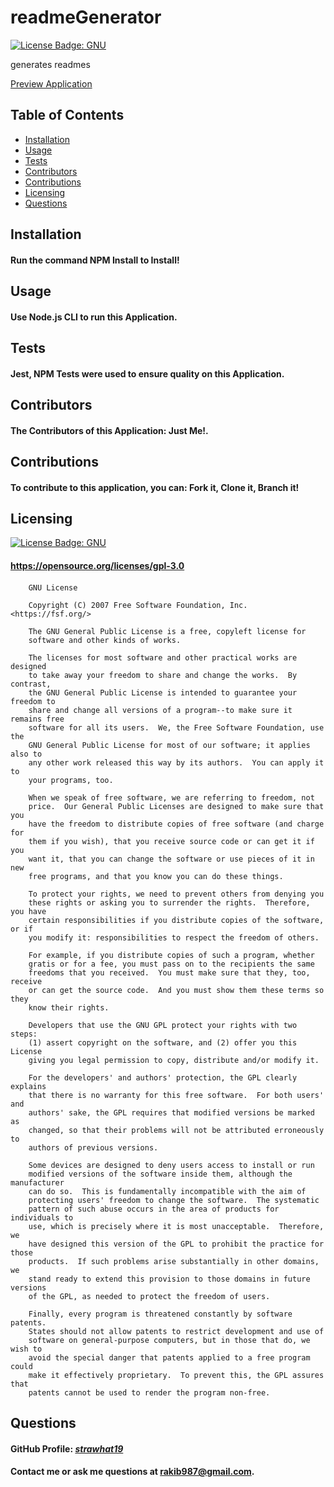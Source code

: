 
  # readmeGenerator

  [![License Badge: GNU](https://img.shields.io/badge/License-GNU-blue.svg)](https://opensource.org/licenses/gpl-3.0)

  generates readmes

  [Preview Application](https://camo.githubusercontent.com/88ee62b4935b91debb711fde24395ea45086927a20a65c2aa242bc2f9daa6c6b/68747470733a2f2f696d672e736869656c64732e696f2f62616467652f4c6963656e73652d4150414348452d626c75652e737667)

  ## Table of Contents  
  * [Installation](#installation)  
  * [Usage](#usage) 
  * [Tests](#tests)
  * [Contributors](#contributors)
  * [Contributions](#contributions)
  * [Licensing](#licensing)
  * [Questions](#questions)

  ## Installation
  #### Run the command NPM Install to Install!
  
  ## Usage
  #### Use Node.js CLI to run this Application.
  
  ## Tests
  #### Jest, NPM Tests were used to ensure quality on this Application.

  ## Contributors
  #### The Contributors of this Application: Just Me!.

  ## Contributions
  #### To contribute to this application, you can: Fork it, Clone it, Branch it!

  ## Licensing
  [![License Badge: GNU](https://img.shields.io/badge/License-GNU-blue.svg)](https://opensource.org/licenses/gpl-3.0)
  #### https://opensource.org/licenses/gpl-3.0
  #### 
        GNU License
        
        Copyright (C) 2007 Free Software Foundation, Inc. <https://fsf.org/>

        The GNU General Public License is a free, copyleft license for
        software and other kinds of works.

        The licenses for most software and other practical works are designed
        to take away your freedom to share and change the works.  By contrast,
        the GNU General Public License is intended to guarantee your freedom to
        share and change all versions of a program--to make sure it remains free
        software for all its users.  We, the Free Software Foundation, use the
        GNU General Public License for most of our software; it applies also to
        any other work released this way by its authors.  You can apply it to
        your programs, too.

        When we speak of free software, we are referring to freedom, not
        price.  Our General Public Licenses are designed to make sure that you
        have the freedom to distribute copies of free software (and charge for
        them if you wish), that you receive source code or can get it if you
        want it, that you can change the software or use pieces of it in new
        free programs, and that you know you can do these things.

        To protect your rights, we need to prevent others from denying you
        these rights or asking you to surrender the rights.  Therefore, you have
        certain responsibilities if you distribute copies of the software, or if
        you modify it: responsibilities to respect the freedom of others.

        For example, if you distribute copies of such a program, whether
        gratis or for a fee, you must pass on to the recipients the same
        freedoms that you received.  You must make sure that they, too, receive
        or can get the source code.  And you must show them these terms so they
        know their rights.

        Developers that use the GNU GPL protect your rights with two steps:
        (1) assert copyright on the software, and (2) offer you this License
        giving you legal permission to copy, distribute and/or modify it.

        For the developers' and authors' protection, the GPL clearly explains
        that there is no warranty for this free software.  For both users' and
        authors' sake, the GPL requires that modified versions be marked as
        changed, so that their problems will not be attributed erroneously to
        authors of previous versions.

        Some devices are designed to deny users access to install or run
        modified versions of the software inside them, although the manufacturer
        can do so.  This is fundamentally incompatible with the aim of
        protecting users' freedom to change the software.  The systematic
        pattern of such abuse occurs in the area of products for individuals to
        use, which is precisely where it is most unacceptable.  Therefore, we
        have designed this version of the GPL to prohibit the practice for those
        products.  If such problems arise substantially in other domains, we
        stand ready to extend this provision to those domains in future versions
        of the GPL, as needed to protect the freedom of users.

        Finally, every program is threatened constantly by software patents.
        States should not allow patents to restrict development and use of
        software on general-purpose computers, but in those that do, we wish to
        avoid the special danger that patents applied to a free program could
        make it effectively proprietary.  To prevent this, the GPL assures that
        patents cannot be used to render the program non-free.
  
  ## Questions
  #### GitHub Profile: [*strawhat19*](https://github.com/strawhat19)
  #### Contact me or ask me questions at [rakib987@gmail.com](mailto:rakib987@gmail.com).
  